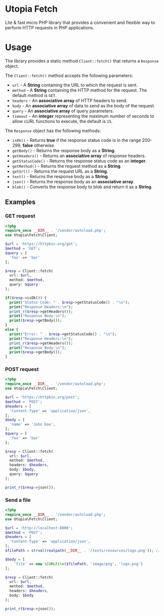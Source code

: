 # Utopia Fetch
Lite & fast micro PHP library that provides a convenient and flexible way to perform HTTP requests in PHP applications.

# Usage
The library provides a static method `Client::fetch()` that returns a `Response` object.

The `Client::fetch()` method accepts the following parameters:
- `url` - A **String** containing the URL to which the request is sent.
- `method` - A **String** containing the HTTP method for the request. The default method is `GET`.
- `headers` - An **associative array** of HTTP headers to send.
- `body` - An **associative array** of data to send as the body of the request.
- `query` - An **associative array** of query parameters.
- `timeout` - An **integer** representing the maximum number of seconds to allow cURL functions to execute, the default is `15`.
  
The `Response` object has the following methods:
- `isOk()` - Returns **true** if the response status code is in the range 200-299, **false** otherwise.
- `getBody()` - Returns the response body as a **String**.
- `getHeaders()` - Returns an **associative array** of response headers.
- `getStatusCode()` - Returns the response status code as an **integer**.
- `getMethod()` - Returns the request method as a **String**.
- `getUrl()` - Returns the request URL as a **String**.
- `text()` - Returns the response body as a **String**.
- `json()` - Returns the response body as an **associative array**.
- `blob()` - Converts the response body to blob and return it as a **String**.
  
## Examples
### GET request
```php
<?php
require_once __DIR__ . '/vendor/autoload.php';
use Utopia\Fetch\Client;

$url = 'https://httpbin.org/get';
$method = 'GET';
$query = [
  'foo' => 'bar'
];

$resp = Client::fetch(
  url: $url,
  method: $method,
  query: $query
);

if($resp->isOk()) { 
  print("Status Code: " . $resp->getStatusCode() . "\n");
  print("Response Headers:\n");
  print_r($resp->getHeaders());
  print("Response Body:\n");
  print($resp->getBody());
}
else {
  print("Error: " . $resp->getStatusCode() . "\n");
  print("Response Headers:\n");
  print_r($resp->getHeaders());
  print("Response Body:\n");
  print($resp->getBody());
}
```
### POST request
```php
<?php
require_once __DIR__ . '/vendor/autoload.php';
use Utopia\Fetch\Client;

$url = 'https://httpbin.org/post';
$method = 'POST';
$headers = [
  'Content-Type' => 'application/json',
];
$body = [
  'name' => 'John Doe',
];
$query = [
  'foo' => 'bar'
];

$resp = Client::fetch(
  url: $url,
  method: $method,
  headers: $headers,
  body: $body,
  query: $query
);

print_r($resp->json());
```
### Send a file
```php
<?php
require_once __DIR__ . '/vendor/autoload.php';
use Utopia\Fetch\Client;

$url = 'http://localhost:8000';
$method = 'POST';
$headers = [
  'Content-Type' => 'application/json',
];
$filePath = strval(realpath(__DIR__ . '/tests/resources/logo.png')); // Absolute path to the file

$body = [
    'file' => new \CURLFile($filePath, 'image/png', 'logo.png')
];

$resp = Client::fetch(
  url: $url,
  method: $method,
  headers: $headers,
  body: $body
);

print_r($resp->json());
```
